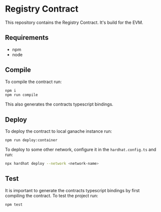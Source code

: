 # Registry Contract

This repository contains the Registry Contract.
It's build for the EVM.

## Requirements

- npm
- node

## Compile

To compile the contract run:

```bash
npm i
npm run compile
```

This also generates the contracts typescript bindings.

## Deploy

To deploy the contract to local ganache instance run:

```bash
npm run deploy:container
```

To deploy to some other network, configure it in the `hardhat.config.ts` and run:

```bash
npx hardhat deploy --network <network-name>
```

## Test

It is important to generate the contracts typescript bindings by first compiling the contract.
To test the project run:

```bash
npm test
```

